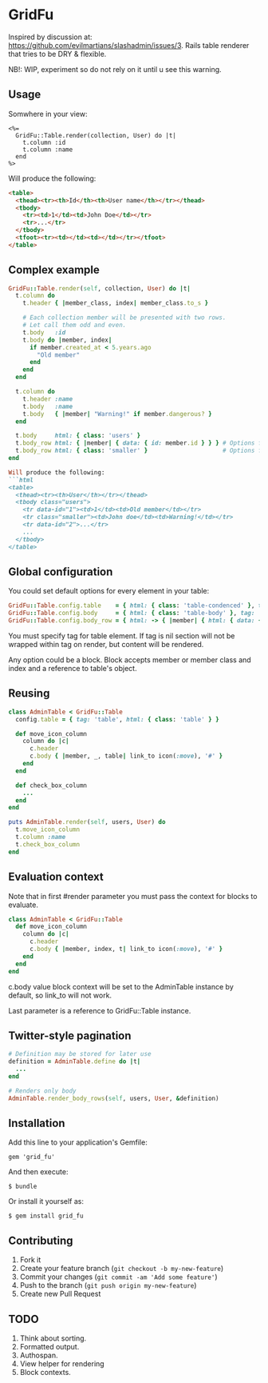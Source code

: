 # GridFu

Inspired by discussion at: https://github.com/evilmartians/slashadmin/issues/3.
Rails table renderer that tries to be DRY & flexible.

NB!: WIP, experiment so do not rely on it until u see this warning.

## Usage

Somwhere in your view:

```erb
<%=
  GridFu::Table.render(collection, User) do |t|
    t.column :id
    t.column :name
  end
%>
```

Will produce the following:

```html
<table>
  <thead><tr><th>Id</th><th>User name</th></tr></thead>
  <tbody>
    <tr><td>1</td><td>John Doe</td></tr>
    <tr>...</tr>
  </tbody>
  <tfoot><tr><td></td><td></td></tr></tfoot>
</table>
```

## Complex example

```ruby
GridFu::Table.render(self, collection, User) do |t|
  t.column do
    t.header { |member_class, index| member_class.to_s }

    # Each collection member will be presented with two rows.
    # Let call them odd and even.
    t.body   :id
    t.body do |member, index|
      if member.created_at < 5.years.ago
        "Old member"
      end
    end
  end

  t.column do
    t.header :name
    t.body   :name
    t.body   { |member| "Warning!" if member.dangerous? }
  end

  t.body     html: { class: 'users' }
  t.body_row html: { |member| { data: { id: member.id } } } # Options for odd rows
  t.body_row html: { class: 'smaller' }                     # Options for even rows
end

Will produce the following:
```html
<table>
  <thead><tr><th>User</th></tr></thead>
  <tbody class="users">
    <tr data-id="1"><td>1</td><td>Old member</td></tr>
    <tr class="smaller"><td>John doe</td><td>Warning!</td></tr>
    <tr data-id="2">...</tr>
    ...
  </tbody>
</table>
```

## Global configuration

You could set default options for every element in your table:

```ruby
GridFu::Table.config.table    = { html: { class: 'table-condenced' }, tag: 'table' }
GridFu::Table.config.body     = { html: { class: 'table-body' }, tag: 'tbody' }
GridFu::Table.config.body_row = { html: -> { |member| { html: { data: { id: member.id } } } }
```

You must specify tag for table element. If tag is nil section will not be
wrapped within tag on render, but content will be rendered.

Any option could be a block. Block accepts member or member class and index and
a reference to table's object.

## Reusing

```ruby
class AdminTable < GridFu::Table
  config.table = { tag: 'table', html: { class: 'table' } }

  def move_icon_column
    column do |c|
      c.header
      c.body { |member, _, table| link_to icon(:move), '#' }
    end
  end

  def check_box_column
    ...
  end
end

puts AdminTable.render(self, users, User) do
  t.move_icon_column
  t.column :name
  t.check_box_column
end
```

## Evaluation context

Note that in first #render parameter you must pass the context for blocks to evaluate.

```ruby
class AdminTable < GridFu::Table
  def move_icon_column
    column do |c|
      c.header
      c.body { |member, index, t| link_to icon(:move), '#' }
    end
  end
end
```

c.body value block context will be set to the AdminTable instance by default, so
link_to will not work.

Last parameter is a reference to GridFu::Table instance.

## Twitter-style pagination

```ruby
# Definition may be stored for later use
definition = AdminTable.define do |t|
  ...
end

# Renders only body
AdminTable.render_body_rows(self, users, User, &definition)
```

## Installation

Add this line to your application's Gemfile:

    gem 'grid_fu'

And then execute:

    $ bundle

Or install it yourself as:

    $ gem install grid_fu

## Contributing

1. Fork it
2. Create your feature branch (`git checkout -b my-new-feature`)
3. Commit your changes (`git commit -am 'Add some feature'`)
4. Push to the branch (`git push origin my-new-feature`)
5. Create new Pull Request

## TODO

1. Think about sorting.
2. Formatted output.
3. Authospan.
4. View helper for rendering
5. Block contexts.
